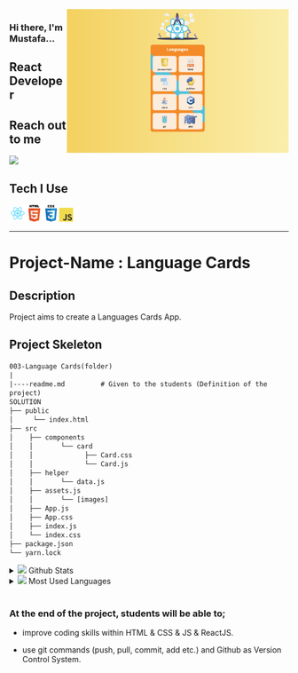 <img src="language-cards.gif" align="right" width=400 heigth="250">

### Hi there, I'm Mustafa...

## React Developer

## Reach out to me

[<img  width="22" src="https://img.icons8.com/external-justicon-flat-justicon/64/000000/external-linkedin-social-media-justicon-flat-justicon.png" align="left"/>
][linkedin]

[linkedin]: https://www.linkedin.com/in/mustafa-%C3%B6rs/
<br/>

## Tech I Use

<img width="30" src="https://raw.githubusercontent.com/github/explore/80688e429a7d4ef2fca1e82350fe8e3517d3494d/topics/react/react.png"><img width="30" src="https://raw.githubusercontent.com/github/explore/80688e429a7d4ef2fca1e82350fe8e3517d3494d/topics/html/html.png"><img width="30" src="https://raw.githubusercontent.com/github/explore/80688e429a7d4ef2fca1e82350fe8e3517d3494d/topics/css/css.png"><img width="25" src="https://raw.githubusercontent.com/github/explore/80688e429a7d4ef2fca1e82350fe8e3517d3494d/topics/javascript/javascript.png">

<hr>

# Project-Name : Language Cards

## Description

Project aims to create a Languages Cards App.

## Project Skeleton

```
003-Language Cards(folder)
|
|----readme.md         # Given to the students (Definition of the project)
SOLUTION
├── public
│     └── index.html
├── src
│    ├── components
│    │       └── card
│    │             ├── Card.css
│    │             └── Card.js
│    ├── helper
│    │       └── data.js
│    ├── assets.js
│    │       └── [images]
│    ├── App.js
│    ├── App.css
│    ├── index.js
│    └── index.css
├── package.json
└── yarn.lock
```

<details>
<summary><img width="30" src="https://img.icons8.com/nolan/64/more.png"/> Github Stats</summary>
<img src="https://github-readme-stats.vercel.app/api?username=mstfrs&theme=radical" >
</details>

<details>
<summary><img width="30" src="https://img.icons8.com/nolan/64/more.png"/> Most Used Languages</summary>
<img src="https://github-readme-stats.vercel.app/api/top-langs/?username=mstfrs&layout=compact)" >
</details>

<br/>


### At the end of the project, students will be able to;

- improve coding skills within HTML & CSS & JS & ReactJS.

- use git commands (push, pull, commit, add etc.) and Github as Version Control System.


